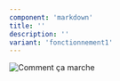 ```yaml
---
component: 'markdown'
title: ''
description: ''
variant: 'fonctionnement1'
---
```


<img src="/images/claim.svg" alt="Comment ça marche" />
